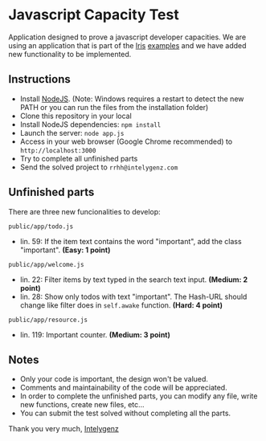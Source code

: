 # Javascript Capacity Test

Application designed to prove a javascript developer capacities. We are using an application that is part of the [Iris](http://thegameofcode.github.io/iris/) [examples](http://thegameofcode.github.io/iris/examples/todo-list/index.html) and we have added new functionality to be implemented.

## Instructions

- Install [NodeJS](http://nodejs.org/). (Note: Windows requires a restart to detect the new PATH or you can run the files from the installation folder)
- Clone this repository in your local
- Install NodeJS dependencies: `npm install`
- Launch the server: `node app.js`
- Access in your web browser (Google Chrome recommended) to `http://localhost:3000`
- Try to complete all unfinished parts
- Send the solved project to `rrhh@intelygenz.com`

## Unfinished parts

There are three new funcionalities to develop:

`public/app/todo.js`
 - lin. 59: If the item text contains the word "important", add the class "important". __(Easy: 1 point)__

`public/app/welcome.js`
 - lin. 22: Filter items by text typed in the search text input. __(Medium: 2 point)__
 - lin. 28: Show only todos with text "important". The Hash-URL should change like filter does in `self.awake` function. __(Hard: 4 point)__

`public/app/resource.js`
 - lin. 119: Important counter. __(Medium: 3 point)__

## Notes

 - Only your code is important, the design won't be valued.
 - Comments and maintainability of the code will be appreciated.
 - In order to complete the unfinished parts, you can modify any file, write new functions, create new files, etc...
 - You can submit the test solved without completing all the parts.


Thank you very much,
[Intelygenz](http://www.intelygenz.com/en/)
